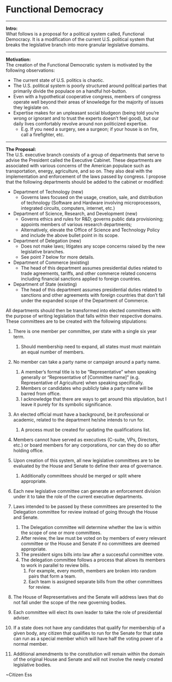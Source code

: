 # Functional Democracy
---

**Intro:**  
What follows is a proposal for a political system called, Functional Democracy. It is a modification of the current U.S. political system that breaks the legislative branch into more granular legislative domains.

---

**Motivation:**  
The creation of the Functional Democratic system is motivated by the following observations:

* The current state of U.S. politics is chaotic.  
* The U.S. political system is poorly structured around political parties that primarily divide the populace on a handful hot-button.
* Even with a hypothetical cooperative congress, members of congress operate well beyond their areas of knowledge for the majority of issues they legislate on.  
* Expertise makes for an unpleasant social bludgeon (being told you’re wrong or ignorant and to trust the experts doesn’t feel good), but our daily lives comfortably revolve around non politicized expertise.  
  * E.g. If you need a surgery, see a surgeon; if your house is on fire, call a firefighter, etc.

---

**The Proposal:**  
The U.S. executive branch consists of a group of departments that serve to advise the President called the Executive Cabinet. These departments are associated with various concerns of the American populace such as transportation, energy, agriculture, and so on. They also deal with the implementation and enforcement of the laws passed by congress. I propose that the following departments should be added to the cabinet or modified:

* Department of Technology (new)  
  * Governs laws focused on the usage, creation, sale, and distribution of technology (Software and Hardware involving microprocessors, integrated circuits, computers, internet, etc.)  
* Department of Science, Research, and Development (new)  
  * Governs ethics and rules for R\&D; governs public data provisioning; appoints members of various research departments;
  * Alternatively, elevate the Office of Science and Technology Policy and include the above bullet point in its scope.  
* Department of Delegation (new)  
  * Does not make laws; litigates any scope concerns raised by the new legislative branches.  
  * See point 7 below for more details.   
* Department of Commerce (existing)  
  * The head of this department assumes presidential duties related to trade agreements, tariffs, and other commerce related concerns including financial sanctions applied to foreign countries.  
* Department of State (existing)  
  * The head of this department assumes presidential duties related to sanctions and other agreements with foreign countries that don’t fall under the expanded scope of the Department of Commerce.


All departments should then be transformed into elected committees with the purpose of writing legislation that falls within their respective domains. These committees are to be created with the following stipulations: 

1. There is one member per committee, per state with a single six year term.  
   1. Should membership need to expand, all states must must maintain an equal number of members.

2. No member can take a party name or campaign around a party name.  
   1. A member’s formal title is to be “Representative” when speaking generally or “Representative of \[Committee name\]” (e.g. Representative of Agriculture) when speaking specifically.  
   2. Members or candidates who publicly take a party name will be barred from office.  
   3. I acknowledge that there are ways to get around this stipulation, but I leave it purely for its symbolic significance.

3. An elected official must have a background, be it professional or academic, related to the department he/she intends to run for.  
   1. A process must be created for updating the qualifications list.  

4. Members cannot have served as executives (C-suite, VPs, Directors, etc.) or board members for any corporations, nor can they do so after holding office.

5. Upon creation of this system, all new legislative committees are to be evaluated by the House and Senate to define their area of governance.  
   1. Additionally committees should be merged or split where appropriate.

6. Each new legislative committee can generate an enforcement division under it to take the role of the current executive departments.

7. Laws intended to be passed by these committees are presented to the Delegation committee for review instead of going through the House and Senate.  
   1. The Delegation committee will determine whether the law is within the scope of one or more committees.   
   2. After review, the law must be voted on by members of every relevant committee or the House and Senate if no committees are deemed appropriate.  
   3. The president signs bills into law after a successful committee vote.  
   4. The delegation committee follows a process that allows its members to work in parallel to review bills.  
      1. For example, every month, members are broken into random pairs that form a team.  
      2. Each team is assigned separate bills from the other committees for review.

8. The House of Representatives and the Senate will address laws that do not fall under the scope of the new governing bodies.

9. Each committee will elect its own leader to take the role of presidential adviser.

10. If a state does not have any candidates that qualify for membership of a given body, any citizen that qualifies to run for the Senate for that state can run as a special member which will have half the voting power of a normal member.

11. Additional amendments to the constitution will remain within the domain of the original House and Senate and will not involve the newly created legislative bodies.

\~Citizen Ess
